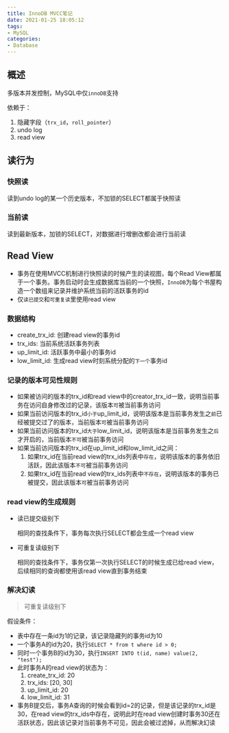 ```yaml
---
title: InnoDB MVCC笔记
date: 2021-01-25 18:05:12
tags: 
- MySQL
categories:
- Database
---
```




## 概述

多版本并发控制，MySQL中仅`innoDB`支持

依赖于：

1. 隐藏字段（`trx_id`，`roll_pointer`）
2. undo log
3. read view

<!-- more -->

## 读行为

### 快照读

读到undo log的某一个历史版本，不加锁的SELECT都属于快照读



### 当前读

读到最新版本，加锁的SELECT，对数据进行增删改都会进行当前读



## Read View

* 事务在使用MVCC机制进行快照读的时候产生的读视图，每个Read View都属于一个事务。事务启动时会生成数据库当前的一个快照，`InnoDB`为每个书屋构造一个数组来记录并维护系统当前的活跃事务的id
* 仅`读已提交`和`可重复读`里使用read view

### 数据结构

* create_trx_id: 创建read view的事务id
* trx_ids: 当前系统活跃事务列表
* up_limit_id: 活跃事务中最小的事务id
* low_limit_id: 生成read view时刻系统分配的`下一个`事务id

### 记录的版本可见性规则

* 如果被访问的版本的trx_id和read view中的creator_trx_id一致，说明当前事务在访问自身修改过的记录，该版本`可`被当前事务访问
* 如果当前访问版本的trx_id`小于`up_limit_id，说明该版本是当前事务发生之`前`已经被提交过了的版本，当前版本`可`被当前事务访问
* 如果当前访问版本的trx_id`大于`low_limit_id，说明该版本是当前事务发生之`后`才开启的，当前版本`不可`被当前事务访问
* 如果当前访问版本的trx_id在up_limit_id和low_limit_id之间：
  1. 如果trx_id在当前read view的trx_ids列表中`存在`，说明该版本的事务依旧活跃，因此该版本`不可`被当前事务访问
  2. 如果trx_id在当前read view的trx_ids列表中`不存在`，说明该版本的事务已被提交，因此该版本`可`被当前事务访问

### read view的生成规则

* 读已提交级别下

  相同的查找条件下，事务每次执行SELECT都会生成一个read view

* 可重复读级别下

  相同的查找条件下，事务仅第一次执行SELECT的时候生成已给read view，后续相同的查询都使用该read view直到事务结束

### 解决幻读

> 可重复读级别下

假设条件：

* 表中存在一条id为1的记录，该记录隐藏列的事务id为10
* 一个事务A的id为20，执行`SELECT * from t where id > 0;`
* 同时一个事务B的id为30，执行`INSERT INTO t(id, name) value(2, "test");`
* 此时事务A的read view的状态为：
  1. create_trx_id: 20
  2. trx_ids: [20, 30]
  3. up_limit_id: 20
  4. low_limit_id: 31
* 事务B提交后，事务A查询的时候会看到id=2的记录，但是该记录的trx_id是30，在read view的trx_ids中存在，说明此时在read view创建时事务30还在活跃状态，因此该记录对当前事务不可见，因此会被过滤掉，从而解决幻读